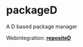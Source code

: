 # packageD
A D based package manager

Webintegration: **[repositeD](https://github.com/0xNiklas/reposited)**
